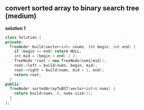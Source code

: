 ## convert sorted array to binary search tree (medium)

**solution 1**
```cpp
class Solution {
private:
  TreeNode* build(vector<int> &nums, int begin, int end) {
    if (begin >= end) return NULL;
    int mid = (begin + end) / 2;
    TreeNode *root = new TreeNode(nums[mid]);
    root->left = build(nums, begin, mid);
    root->right = build(nums, mid + 1, end);
    return root;
  }
public:
  TreeNode* sortedArrayToBST(vector<int>& nums) {
    return build(nums, 0, nums.size());
  }
};
```

